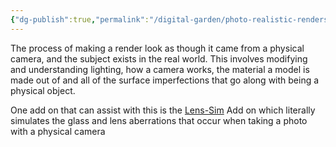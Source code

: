 ```yaml
---
{"dg-publish":true,"permalink":"/digital-garden/photo-realistic-renders/","noteIcon":"1","created":"2025-04-09T10:43:35.010-04:00","updated":"2025-04-08T18:00:53.250-04:00"}
---
```


The process of making a render look as though it came from a physical camera, and the subject exists in the real world. 
This involves modifying and understanding lighting, how a camera works, the material a model is made out of and all of the surface imperfections that go along with being a physical object.  

One add on that can assist with this is the [Lens-Sim](https://superhivemarket.com/products/lens-sim/docs) Add on which literally simulates the glass and lens aberrations that occur when taking a photo with a physical camera